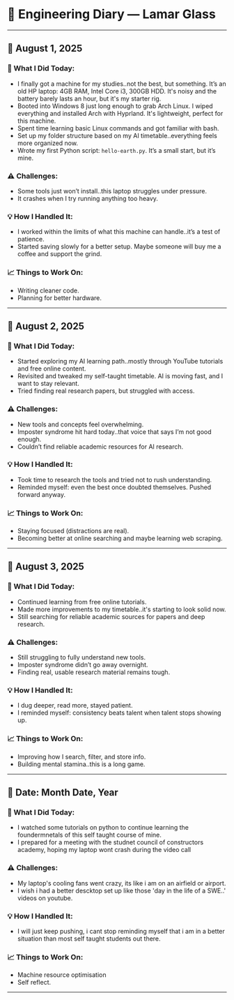 # 🧠 Engineering Diary — Lamar Glass

---

## 📅 August 1, 2025

### 🔧 What I Did Today:
- I finally got a machine for my studies..not the best, but something. It’s an old HP laptop: 4GB RAM, Intel Core i3, 300GB HDD. It's noisy and the battery barely lasts an hour, but it's my starter rig.
- Booted into Windows 8 just long enough to grab Arch Linux. I wiped everything and installed Arch with Hyprland. It's lightweight, perfect for this machine.
- Spent time learning basic Linux commands and got familiar with bash.
- Set up my folder structure based on my AI timetable..everything feels more organized now.
- Wrote my first Python script: `hello-earth.py`. It’s a small start, but it’s mine.

### ⚠️ Challenges:
- Some tools just won’t install..this laptop struggles under pressure.
- It crashes when I try running anything too heavy.

### 💡 How I Handled It:
- I worked within the limits of what this machine can handle..it’s a test of patience.
- Started saving slowly for a better setup. Maybe someone will buy me a coffee and support the grind.

### 📈 Things to Work On:
- Writing cleaner code.
- Planning for better hardware.

---

## 📅 August 2, 2025

### 🔧 What I Did Today:
- Started exploring my AI learning path..mostly through YouTube tutorials and free online content.
- Revisited and tweaked my self-taught timetable. AI is moving fast, and I want to stay relevant.
- Tried finding real research papers, but struggled with access.

### ⚠️ Challenges:
- New tools and concepts feel overwhelming.
- Imposter syndrome hit hard today..that voice that says I’m not good enough.
- Couldn’t find reliable academic resources for AI research.

### 💡 How I Handled It:
- Took time to research the tools and tried not to rush understanding.
- Reminded myself: even the best once doubted themselves. Pushed forward anyway.

### 📈 Things to Work On:
- Staying focused (distractions are real).
- Becoming better at online searching and maybe learning web scraping.

---

## 📅 August 3, 2025

### 🔧 What I Did Today:
- Continued learning from free online tutorials.
- Made more improvements to my timetable..it's starting to look solid now.
- Still searching for reliable academic sources for papers and deep research.

### ⚠️ Challenges:
- Still struggling to fully understand new tools.
- Imposter syndrome didn’t go away overnight.
- Finding real, usable research material remains tough.

### 💡 How I Handled It:
- I dug deeper, read more, stayed patient.
- I reminded myself: consistency beats talent when talent stops showing up.

### 📈 Things to Work On:
- Improving how I search, filter, and store info.
- Building mental stamina..this is a long game.

---

## 📅 Date: Month Date, Year

### 🔧 What I Did Today:
- I watched some tutorials on python to continue learning the foundermnetals of this self taught course of mine.
- I prepared for a meeting with the studnet council of constructors academy, hoping my laptop wont crash during the video call

### ⚠️ Challenges:
- My laptop's cooling fans went crazy, its like i am on an  airfield or airport.
- I wish i had a better descktop set up like those 'day in the life of a SWE..' videos on youtube.

### 💡 How I Handled It:
- I will just keep pushing, i cant stop reminding myself that i am in a better situation than most self taught students out there.

### 📈 Things to Work On:
- Machine resource optimisation
- Self reflect.
---
